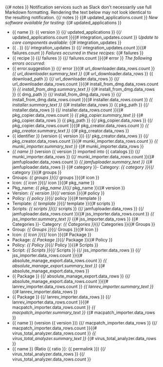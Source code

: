 {{# notes }}
Notification services such as Slack don't necessarily use full Markdown formatting. Rendering the text below may not look identical to the resulting notification.
{{/ notes }}
{{# updated_applications.count }}
*New software available for testing:*
{{# updated_applications }}
- {{ name }}: {{ version }}
{{/ updated_applications }}
{{/ updated_applications.count }}{{# integration_updates.count }}
*Update to core components available:*
{{# integration_updates }}
- {{ . }}
{{/ integration_updates }}
{{/ integration_updates.count }}{{# failures.count }}
*Failures occurred in these recipes:*
{{# failures }}
- {{ recipe }}
{{/ failures }}
{{/ failures.count }}{{# error }}
*The following errors occurred:*
- {{ error.suggestion }}
{{/ error }}{{# url_downloader.data_rows.count }}
*{{ url_downloader.summary_text }}*
{{# url_downloader.data_rows }}
{{ download_path }}
{{/ url_downloader.data_rows }}
{{/ url_downloader.data_rows.count }}{{# install_from_dmg.data_rows.count }}
*{{ install_from_dmg.summary_text }}*
{{# install_from_dmg.data_rows }}
{{ dmg_path }}
{{/ install_from_dmg.data_rows }}
{{/ install_from_dmg.data_rows.count }}{{# installer.data_rows.count }}
*{{ installer.summary_text }}*
{{# installer.data_rows }}
{{ pkg_path }}
{{/ installer.data_rows }}
{{/ installer.data_rows.count }}{{# pkg_copier.data_rows.count }}
*{{ pkg_copier.summary_text }}*
{{# pkg_copier.data_rows }}
{{ pkg_path }}
{{/ pkg_copier.data_rows }}
{{/ pkg_copier.data_rows.count }}{{# pkg_creator.data_rows.count }}
*{{ pkg_creator.summary_text }}*
{{# pkg_creator.data_rows }}
- {{ identifier }} (version {{ version }})
{{/ pkg_creator.data_rows }}
{{/ pkg_creator.data_rows.count }}{{# munki_importer.data_rows.count }}
*{{ munki_importer.summary_text }}*
{{# munki_importer.data_rows }}
- *{{ name }}* (version {{ version }} imported into {{ catalogs }})
{{/ munki_importer.data_rows }}
{{/ munki_importer.data_rows.count }}{{# jamfuploader.data_rows.count }}
*{{ jamfuploader.summary_text }}*
{{# jamfuploader.data_rows }}
{{# category }}- Category: *{{ category }}*{{/ category }}{{# groups }}
- Groups: *{{ groups }}*{{/ groups }}{{# icon }}
- Icon: *{{ icon }}*{{/ icon }}{{# pkg_name }}
- Pkg_name: *{{ pkg_name }}*{{/ pkg_name }}{{# version }}
- Version: *{{ version }}*{{/ version }}{{# policy }}
- Policy: *{{ policy }}*{{/ policy }}{{# template }}
- Template: *{{ template }}*{{/ template }}{{# scripts }}
- Scripts: *{{ scripts }}*{{/ scripts }}
{{/ jamfuploader.data_rows }}
{{/ jamfuploader.data_rows.count }}{{# jss_importer.data_rows.count }}
*{{ jss_importer.summary_text }}*
{{# jss_importer.data_rows }}
{{# Categories }}- Category: *{{ Categories }}*{{/ Categories }}{{# Groups }}
- Group: *{{ Groups }}*{{/ Groups }}{{# Icon }}
- Icon: *{{ Icon }}*{{/ Icon }}{{# Package }}
- Package: *{{ Package }}*{{/ Package }}{{# Policy }}
- Policy: *{{ Policy }}*{{/ Policy }}{{# Scripts }}
- Script: *{{ Scripts }}*{{/ Scripts }}
{{/ jss_importer.data_rows }}
{{/ jss_importer.data_rows.count }}{{# absolute_manage_export.data_rows.count }}
*{{ absolute_manage_export.summary_text }}*
{{# absolute_manage_export.data_rows }}
- {{ Package }}
{{/ absolute_manage_export.data_rows }}
{{/ absolute_manage_export.data_rows.count }}{{# lanrev_importer.data_rows.count }}
*{{ lanrev_importer.summary_text }}*
{{# lanrev_importer.data_rows }}
- {{ Package }}
{{/ lanrev_importer.data_rows }}
{{/ lanrev_importer.data_rows.count }}{{# macpatch_importer.data_rows.count }}
*{{ macpatch_importer.summary_text }}*
{{# macpatch_importer.data_rows }}
- {{ name }} (version {{ version }})
{{/ macpatch_importer.data_rows }}
{{/ macpatch_importer.data_rows.count }}{{# virus_total_analyzer.data_rows.count }}
*{{ virus_total_analyzer.summary_text }}*
{{# virus_total_analyzer.data_rows }}
- {{ name }} (Ratio {{ ratio }}: {{ permalink }})
{{/ virus_total_analyzer.data_rows }}
{{/ virus_total_analyzer.data_rows.count }}
